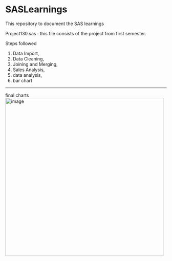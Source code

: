 # SASLearnings

This repository to document the SAS learnings

Project130.sas : this file consists of the project from first semester. 

Steps followed
1) Data Import, 
2) Data Cleaning, 
3) Joining and Merging, 
4) Sales Analysis, 
5) data analysis, 
6) bar chart

---

final charts 
<img width="494" alt="image" src="https://user-images.githubusercontent.com/89839623/151646960-9093bc22-774e-4022-b250-9b312b77aa44.png">

